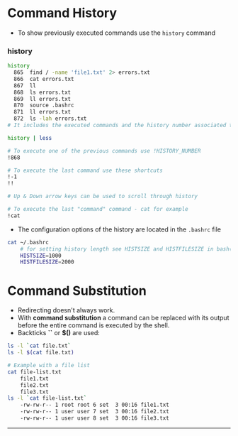 # Command History

- To show previously executed commands use the `history` command

### history

```bash
history
  865  find / -name 'file1.txt' 2> errors.txt
  866  cat errors.txt 
  867  ll
  868  ls errors.txt 
  869  ll errors.txt 
  870  source .bashrc 
  871  ll errors.txt 
  872  ls -lah errors.txt
# It includes the executed commands and the history number associated to them

history | less

# To execute one of the previous commands use !HISTORY_NUMBER
!868

# To execute the last command use these shortcuts
!-1
!!

# Up & Down arrow keys can be used to scroll through history

# To execute the last "command" command - cat for example
!cat
```

- The configuration options of the history are located in the `.bashrc` file

```bash
cat ~/.bashrc
    # for setting history length see HISTSIZE and HISTFILESIZE in bash(1)
    HISTSIZE=1000
    HISTFILESIZE=2000
```

# Command Substitution

- Redirecting doesn't always work.
- With **command substitution** a command can be replaced with its output before the entire command is executed by the shell.
- Backticks **``** or **$()** are used:

```bash
ls -l `cat file.txt`
ls -l $(cat file.txt)

# Example with a file list
cat file-list.txt 
    file1.txt
    file2.txt
    file3.txt
ls -l `cat file-list.txt`
    -rw-rw-r-- 1 root root 6 set  3 00:16 file1.txt
    -rw-rw-r-- 1 user user 7 set  3 00:16 file2.txt
    -rw-rw-r-- 1 user user 8 set  3 00:16 file3.txt
```

------

